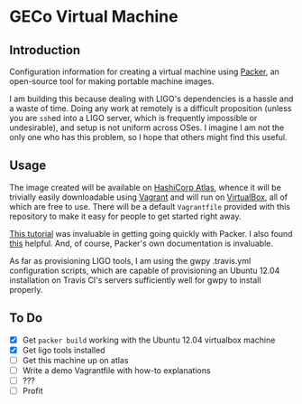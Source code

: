 # GECo Virtual Machine

## Introduction

Configuration information for creating a virtual machine using
[Packer](https://www.packer.io/intro/getting-started/provision.html), an
open-source tool for making portable machine images.

I am building this because dealing with LIGO's dependencies is a hassle and
a waste of time. Doing any work at remotely is a difficult proposition (unless
you are `ssh`ed into a LIGO server, which is frequently impossible or
undesirable), and setup is not uniform across OSes.
I imagine I am not the only one who has this problem, so I hope that others
might find this useful.

## Usage

The image created will be available on [HashiCorp Atlas](https://www.hashicorp.com/atlas.html),
whence it will be trivially easily downloadable using [Vagrant](https://www.vagrantup.com)
and will run on [VirtualBox](https://www.virtualbox.org), all of which are free
to use. There will be a default `Vagrantfile` provided with this repository to
make it easy for people to get started right away.

[This tutorial](http://kappataumu.com/articles/creating-an-Ubuntu-VM-with-packer.html)
was invaluable in getting going quickly with Packer. I also found
[this](http://blog.endpoint.com/2014/03/provisioning-development-environment.html)
helpful. And, of course, Packer's own documentation is invaluable.

As far as provisioning LIGO tools, I am using the gwpy .travis.yml configuration
scripts, which are capable of provisioning an Ubuntu 12.04
installation on Travis CI's servers sufficiently well for gwpy to install
properly.

## To Do

- [x] Get `packer build` working with the Ubuntu 12.04 virtualbox machine
- [x] Get ligo tools installed
- [ ] Get this machine up on atlas
- [ ] Write a demo Vagrantfile with how-to explanations
- [ ] ???
- [ ] Profit
